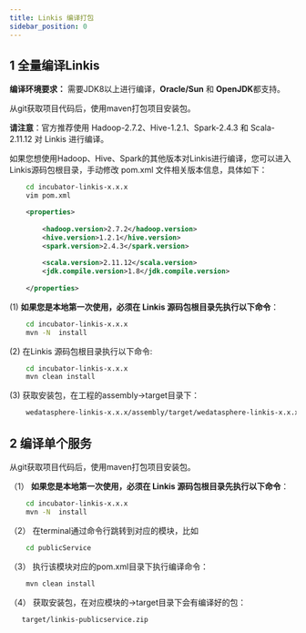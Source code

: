 ```yaml
---
title: Linkis 编译打包
sidebar_position: 0
---
```

## 1 全量编译Linkis

   __编译环境要求：__  需要JDK8以上进行编译，**Oracle/Sun** 和 **OpenJDK**都支持。

   从git获取项目代码后，使用maven打包项目安装包。  
   
**请注意**：官方推荐使用 Hadoop-2.7.2、Hive-1.2.1、Spark-2.4.3 和 Scala-2.11.12 对 Linkis 进行编译。

   如果您想使用Hadoop、Hive、Spark的其他版本对Linkis进行编译，您可以进入Linkis源码包根目录，手动修改 pom.xml 文件相关版本信息，具体如下：

```bash
    cd incubator-linkis-x.x.x
    vim pom.xml
```

```xml
    <properties>
      
        <hadoop.version>2.7.2</hadoop.version>
        <hive.version>1.2.1</hive.version>
        <spark.version>2.4.3</spark.version>
              
        <scala.version>2.11.12</scala.version>
        <jdk.compile.version>1.8</jdk.compile.version>
              
    </properties>
```

   (1) **如果您是本地第一次使用，必须在 Linkis 源码包根目录先执行以下命令**：
   
```bash
    cd incubator-linkis-x.x.x
    mvn -N  install
```

   (2) 在Linkis 源码包根目录执行以下命令:
    
```bash
    cd incubator-linkis-x.x.x
    mvn clean install
```  

   (3) 获取安装包，在工程的assembly->target目录下：

```bash
    wedatasphere-linkis-x.x.x/assembly/target/wedatasphere-linkis-x.x.x-dist.tar.gz
```

## 2 编译单个服务
   
   从git获取项目代码后，使用maven打包项目安装包。   

（1） **如果您是本地第一次使用，必须在 Linkis 源码包根目录先执行以下命令**：
   
```bash
    cd incubator-linkis-x.x.x
    mvn -N  install
```
         
（2） 在terminal通过命令行跳转到对应的模块，比如
   
```bash   
    cd publicService
```

（3） 执行该模块对应的pom.xml目录下执行编译命令：
   
```bash      
    mvn clean install
```
         
（4） 获取安装包，在对应模块的->target目录下会有编译好的包：
   
```
   target/linkis-publicservice.zip
```
